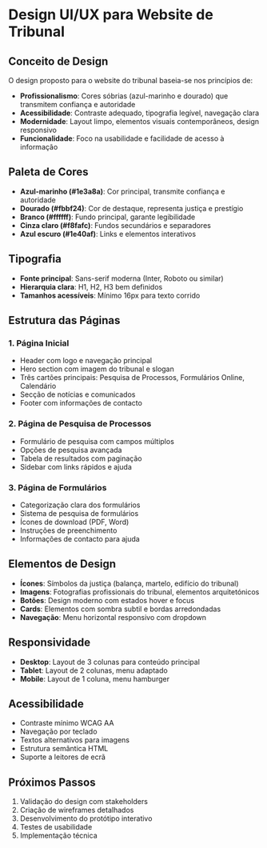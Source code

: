 # Design UI/UX para Website de Tribunal

## Conceito de Design

O design proposto para o website do tribunal baseia-se nos princípios de:

- **Profissionalismo**: Cores sóbrias (azul-marinho e dourado) que transmitem confiança e autoridade
- **Acessibilidade**: Contraste adequado, tipografia legível, navegação clara
- **Modernidade**: Layout limpo, elementos visuais contemporâneos, design responsivo
- **Funcionalidade**: Foco na usabilidade e facilidade de acesso à informação

## Paleta de Cores

- **Azul-marinho (#1e3a8a)**: Cor principal, transmite confiança e autoridade
- **Dourado (#fbbf24)**: Cor de destaque, representa justiça e prestígio
- **Branco (#ffffff)**: Fundo principal, garante legibilidade
- **Cinza claro (#f8fafc)**: Fundos secundários e separadores
- **Azul escuro (#1e40af)**: Links e elementos interativos

## Tipografia

- **Fonte principal**: Sans-serif moderna (Inter, Roboto ou similar)
- **Hierarquia clara**: H1, H2, H3 bem definidos
- **Tamanhos acessíveis**: Mínimo 16px para texto corrido

## Estrutura das Páginas

### 1. Página Inicial
- Header com logo e navegação principal
- Hero section com imagem do tribunal e slogan
- Três cartões principais: Pesquisa de Processos, Formulários Online, Calendário
- Secção de notícias e comunicados
- Footer com informações de contacto

### 2. Página de Pesquisa de Processos
- Formulário de pesquisa com campos múltiplos
- Opções de pesquisa avançada
- Tabela de resultados com paginação
- Sidebar com links rápidos e ajuda

### 3. Página de Formulários
- Categorização clara dos formulários
- Sistema de pesquisa de formulários
- Ícones de download (PDF, Word)
- Instruções de preenchimento
- Informações de contacto para ajuda

## Elementos de Design

- **Ícones**: Símbolos da justiça (balança, martelo, edifício do tribunal)
- **Imagens**: Fotografias profissionais do tribunal, elementos arquitetónicos
- **Botões**: Design moderno com estados hover e focus
- **Cards**: Elementos com sombra subtil e bordas arredondadas
- **Navegação**: Menu horizontal responsivo com dropdown

## Responsividade

- **Desktop**: Layout de 3 colunas para conteúdo principal
- **Tablet**: Layout de 2 colunas, menu adaptado
- **Mobile**: Layout de 1 coluna, menu hamburger

## Acessibilidade

- Contraste mínimo WCAG AA
- Navegação por teclado
- Textos alternativos para imagens
- Estrutura semântica HTML
- Suporte a leitores de ecrã

## Próximos Passos

1. Validação do design com stakeholders
2. Criação de wireframes detalhados
3. Desenvolvimento do protótipo interativo
4. Testes de usabilidade
5. Implementação técnica

